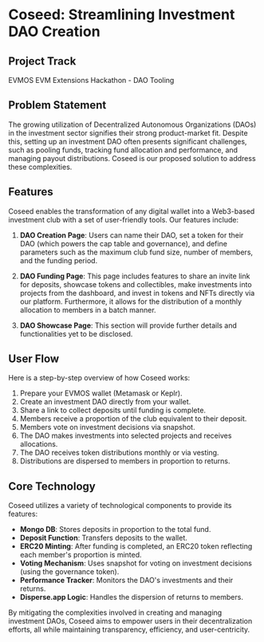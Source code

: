 # Coseed: Streamlining Investment DAO Creation

## Project Track
EVMOS EVM Extensions Hackathon - DAO Tooling

## Problem Statement
The growing utilization of Decentralized Autonomous Organizations (DAOs) in the investment sector signifies their strong product-market fit. Despite this, setting up an investment DAO often presents significant challenges, such as pooling funds, tracking fund allocation and performance, and managing payout distributions. Coseed is our proposed solution to address these complexities.

## Features
Coseed enables the transformation of any digital wallet into a Web3-based investment club with a set of user-friendly tools. Our features include:

1. **DAO Creation Page**: Users can name their DAO, set a token for their DAO (which powers the cap table and governance), and define parameters such as the maximum club fund size, number of members, and the funding period.

2. **DAO Funding Page**: This page includes features to share an invite link for deposits, showcase tokens and collectibles, make investments into projects from the dashboard, and invest in tokens and NFTs directly via our platform. Furthermore, it allows for the distribution of a monthly allocation to members in a batch manner.

3. **DAO Showcase Page**: This section will provide further details and functionalities yet to be disclosed.

## User Flow
Here is a step-by-step overview of how Coseed works:

1. Prepare your EVMOS wallet (Metamask or Keplr).
2. Create an investment DAO directly from your wallet.
3. Share a link to collect deposits until funding is complete.
4. Members receive a proportion of the club equivalent to their deposit.
5. Members vote on investment decisions via snapshot.
6. The DAO makes investments into selected projects and receives allocations.
7. The DAO receives token distributions monthly or via vesting.
8. Distributions are dispersed to members in proportion to returns.

## Core Technology
Coseed utilizes a variety of technological components to provide its features:

- **Mongo DB**: Stores deposits in proportion to the total fund.
- **Deposit Function**: Transfers deposits to the wallet.
- **ERC20 Minting**: After funding is completed, an ERC20 token reflecting each member's proportion is minted.
- **Voting Mechanism**: Uses snapshot for voting on investment decisions (using the governance token).
- **Performance Tracker**: Monitors the DAO's investments and their returns.
- **Disperse.app Logic**: Handles the dispersion of returns to members.

By mitigating the complexities involved in creating and managing investment DAOs, Coseed aims to empower users in their decentralization efforts, all while maintaining transparency, efficiency, and user-centricity.
